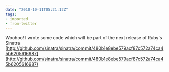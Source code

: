 ```yaml
---
date: "2010-10-11T05:21:12Z"
tags:
- imported
- from-twitter
---
```

Woohoo\! I wrote some code which will be part of the next release of Ruby's Sinatra [http://github.com/sinatra/sinatra/commit/480b1e8ebe579acf87c572a74ca45b6205616987](http://github.com/sinatra/sinatra/commit/480b1e8ebe579acf87c572a74ca45b6205616987)
